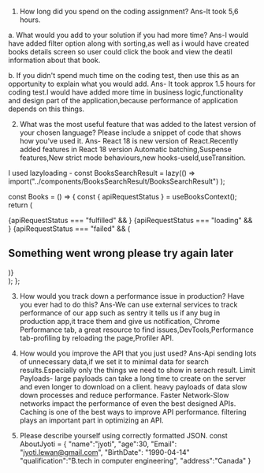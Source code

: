 1. How long did you spend on the coding assignment?
   Ans-It took 5,6 hours.

a. What would you add to your solution if you had more time?
Ans-I would have added filter option along with sorting,as well as i would have created books details screen so user could click the book and view the deatil information about that book.

b. If you didn't spend much time on the coding test, then use this as an opportunity to explain what you would add.
Ans- It took approx 1.5 hours for coding test.I would have added more time in business logic,functionality and design part of the application,because performance of application depends on this things.

2. What was the most useful feature that was added to the latest version of your chosen language? Please include a snippet of code that shows how you've used it.
   Ans- React 18 is new version of React.Recently added features in React 18 version Automatic batching,Suspense features,New strict mode behaviours,new hooks-useId,useTransition.

I used lazyloading -
const BooksSearchResult = lazy(() =>
import("../components/BooksSearchResult/BooksSearchResult")
);

const Books = () => {
const { apiRequestStatus } = useBooksContext();
return (

<main>
<Navbar />
<section className="container">
<BookSearchBox />
{apiRequestStatus === "fulfilled" && <BooksSearchResult />}
{apiRequestStatus === "loading" && <Spinner />}
{apiRequestStatus === "failed" && (
<h1 className="error-message">
Something went wrong please try again later
</h1>
)}
</section>
</main>
);
};

3. How would you track down a performance issue in production? Have you ever had to do this?
   Ans-We can use external services to track performance of our app such as sentry it tells us if any bug in production app,it trace them and give us notification, Chrome Performance tab, a great resource to find issues,DevTools,Performance tab-profiling by reloading the page,Profiler API.

4. How would you improve the API that you just used?
   Ans-Api sending lots of unnecessary data,if we set it to minimal data for search results.Especially only the things we need to show in serach result.
   Limit Payloads- large payloads can take a long time to create on the server and even longer to download on a client. heavy payloads of data slow down processes and reduce performance.
   Faster Network-Slow networks impact the performance of even the best designed APIs.
   Caching is one of the best ways to improve API performance.
   filtering plays an important part in optimizing an API.

5. Please describe yourself using correctly formatted JSON.
   const AboutJyoti =
   {
   "name":"jyoti",
   "age":30,
   "Email": "jyoti.lewan@gmail.com",
   "BirthDate": "1990-04-14"
   "qualification":"B.tech in computer engineering",
   "address":"Canada"
   }
